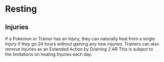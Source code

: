 # Resting
## Injuries
If a Pokemon or Trainer has an Injury, they can naturally heal from a single Injury if they go 24 hours without gaining any new injuries. Trainers can also remove Injuries as an Extended Action by Draining 2 AR This is subject to the limitations on healing Injuries each day. 

